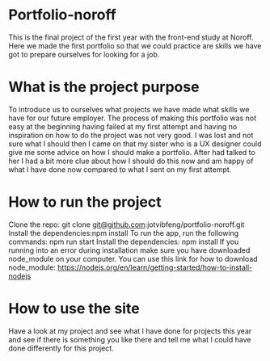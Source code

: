 # Portfolio-noroff
This is the final project of the first year with the front-end study at Noroff. Here we made the first portfolio so that we could practice are skills we have got to prepare ourselves for looking for a job.

# What is the project purpose
To introduce us to ourselves what projects we have made what skills we have for our future employer. The process of making this portfolio was not easy at the beginning having failed at my first attempt and having no inspiration on how to do the project was not very good. I was lost and not sure what I should then I came on that my sister who is a UX designer could give me some advice on how I should make a portfolio. After had talked to her I had a bit more clue about how I should do this now and am happy of what I have done now compared to what I sent on my first attempt.     

# How to run the project
Clone the repo: git clone git@github.com:jotvibfeng/portfolio-noroff.git
Install the dependencies:npm install
To run the app, run the following commands: npm run start
Install the dependencies: npm install If you running into an error during installation make sure you have downloaded node_module on your computer. You can use this link for how to download node_module: https://nodejs.org/en/learn/getting-started/how-to-install-nodejs

# How to use the site
Have a look at my project and see what I have done for projects this year and see if there is something you like there and tell me what I could have done differently for this project.  
